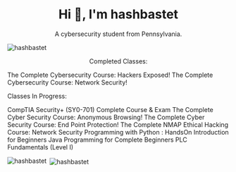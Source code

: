 <h1 align="center">Hi 👋, I'm hashbastet</h1>
<p align="center">A cybersecurity student from Pennsylvania.</p>

<p align="left"> <img src="https://komarev.com/ghpvc/?username=hashbastet&label=Profile%20views&color=0e75b6&style=flat" alt="hashbastet" /> </p>

<p align="center">
Completed Classes:

The Complete Cybersecurity Course: Hackers Exposed!
The Complete Cybersecurity Course: Network Security!

Classes In Progress:

CompTIA Security+ (SY0-701) Complete Course & Exam
The Complete Cyber Security Course: Anonymous Browsing!
The Complete Cyber Security Course: End Point Protection!
The Complete NMAP Ethical Hacking Course: Network Security
Programming with Python : HandsOn Introduction for Beginners
Java Programming for Complete Beginners
PLC Fundamentals (Level I)
</p>
<p><img align="left" src="https://github-readme-stats.vercel.app/api/top-langs?username=hashbastet&show_icons=true&locale=en&layout=compact&theme=dark" alt="hashbastet" /></p>

<p>&nbsp;<img align="center" src="https://github-readme-stats.vercel.app/api?username=hashbastet&show_icons=true&locale=en&theme=dark" alt="hashbastet" /></p>
